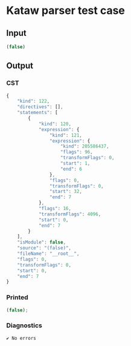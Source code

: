 # Kataw parser test case

## Input

`````js
(false)
`````

## Output

### CST

```javascript
{
    "kind": 122,
    "directives": [],
    "statements": [
        {
            "kind": 120,
            "expression": {
                "kind": 121,
                "expression": {
                    "kind": 205586437,
                    "flags": 96,
                    "transformFlags": 0,
                    "start": 1,
                    "end": 6
                },
                "flags": 0,
                "transformFlags": 0,
                "start": 32,
                "end": 7
            },
            "flags": 16,
            "transformFlags": 4096,
            "start": 0,
            "end": 7
        }
    ],
    "isModule": false,
    "source": "(false)",
    "fileName": "__root__",
    "flags": 0,
    "transformFlags": 0,
    "start": 0,
    "end": 7
}
```

### Printed

```javascript
(false);
```

### Diagnostics

```javascript
✔ No errors
```

